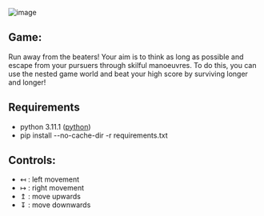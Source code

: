 ![image](https://github.com/kemise/IU-Game/assets/139909684/999191d4-5d02-48e7-96f1-9445e1f157c3)



## Game: ##
Run away from the beaters! Your aim is to think as long as possible and escape from your pursuers through skilful manoeuvres. To do this, you can use the nested game world and beat your high score by surviving longer and longer!


## Requirements ##
* python 3.11.1 ([python](https://www.python.org/downloads/))
* pip install --no-cache-dir -r requirements.txt


## Controls: ##
* ↤ : left movement
* ↦ : right movement
* ↥ : move upwards
* ↧ : move downwards
